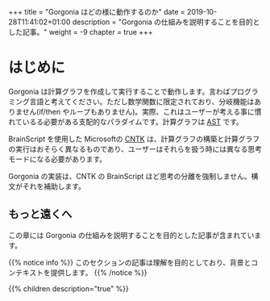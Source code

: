 +++
title = "Gorgonia はどの様に動作するのか"
date = 2019-10-28T11:41:02+01:00
description = "Gorgonia の仕組みを説明することを目的とした記事。"
weight = -9
chapter = true
+++

# はじめに

Gorgonia は計算グラフを作成して実行することで動作します。言わばプログラミング言語と考えてください。ただし数学関数に限定されており、分岐機能はありません(if/then やループもありません)。実際、これはユーザーが考える事に慣れているる必要がある支配的なパラダイムです。計算グラフは [AST](http://en.wikipedia.org/wiki/Abstract_syntax_tree) です。

BrainScript を使用した Microsoftの [CNTK](https://github.com/Microsoft/CNTK) は、計算グラフの構築と計算グラフの実行はおそらく異なるものであり、ユーザーはそれらを扱う時には異なる思考モードになる必要があります。

Gorgonia の実装は、CNTK の BrainScript ほど思考の分離を強制しません。構文がそれを補助します。

## もっと遠くへ

この章には Gorgonia の仕組みを説明することを目的とした記事が含まれています。

{{% notice info %}}
このセクションの記事は理解を目的としており、背景とコンテキストを提供します。
{{% /notice %}}

{{% children description="true" %}}

